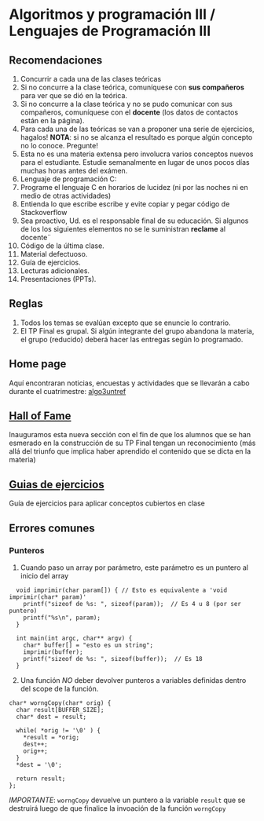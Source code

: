 # Algoritmos y programación III / Lenguajes de Programación III

## Recomendaciones

1. Concurrir a cada una de las clases teóricas
2. Si no concurre a la clase teórica, comuníquese con **sus compañeros** para ver que se dió en la teórica.
3. Si no concurre a la clase teórica y no se pudo comunicar con sus compañeros, comuníquese con el **docente** (los datos de contactos están en la página).
4. Para cada una de las teóricas se van a proponer una serie de ejercicios, hagalos! **NOTA**: si no se alcanza el resultado es porque algún concepto no lo conoce. Pregunte!
6. Esta no es una materia extensa pero involucra varios conceptos nuevos para el estudiante. Estudie semanalmente en lugar de unos pocos días muchas horas antes del exámen.
7. Lenguaje de programación C:
  1. Programe el lenguaje C en horarios de lucidez (ni por las noches ni en medio de otras actividades)
  2. Entienda lo que escribe escribe y evite copiar y pegar código de Stackoverflow
8. Sea proactivo, Ud. es el responsable final de su educación. Si algunos de los los siguientes elementos no se le suministran **reclame** al docente¨
  1. Código de la última clase.
  2. Material defectuoso. 
  3. Guía de ejercicios.
  4. Lecturas adicionales.
  5. Presentaciones (PPTs).

## Reglas

1. Todos los temas se evalúan excepto que se enuncie lo contrario.
2. El TP Final es grupal. Si algún integrante del grupo abandona la materia, el grupo (reducido) deberá hacer las entregas según lo programado.

## Home page

Aquí encontraran noticias, encuestas y actividades que se llevarán a cabo durante el cuatrimestre: [algo3untref][1]

## [Hall of Fame][2]
Inauguramos esta nueva sección con el fin de que los alumnos que se han esmerado en la construcción de su TP Final tengan un reconocimiento (más allá del triunfo que implica haber aprendido el contenido que se dicta en la materia)

## [Guias de ejercicios][3]

Guía de ejercicios para aplicar conceptos cubiertos en clase

## Errores comunes
### Punteros
1. Cuando paso un array por parámetro, este parámetro es un puntero al inicio del array
```
  void imprimir(char param[]) { // Esto es equivalente a 'void imprimir(char* param)'
    printf("sizeof de %s: ", sizeof(param));  // Es 4 u 8 (por ser puntero)
    printf("%s\n", param);
  }

  int main(int argc, char** argv) {
    char* buffer[] = "esto es un string";
    imprimir(buffer);
    printf("sizeof de %s: ", sizeof(buffer));  // Es 18
  }

```

2. Una función *NO* deber devolver punteros a variables definidas dentro del scope de la función.

```
char* worngCopy(char* orig) {
  char result[BUFFER_SIZE];
  char* dest = result;

  while( *orig != '\0' ) {
    *result = *orig;
    dest++;
    orig++;
  }
  *dest = '\0';

  return result;
};

```
*IMPORTANTE*: ```worngCopy``` devuelve un puntero a la variable ```result``` que se destruirá luego de que finalice la invoación de la función ```worngCopy```

[1]: https://sites.google.com/site/algo3untref
[2]: hallOfFame/
[3]: guiaEjercicios/
